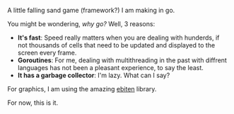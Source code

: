 A little falling sand game (framework?) I am making in go.

You might be wondering, _why go?_
Well, 3 reasons:

- **It's fast**: Speed really matters when you are dealing with hunderds, if not thousands of cells that need to be updated and displayed to the screen every frame.
- **Goroutines**: For me, dealing with multithreading in the past with diffrent languages has not been a pleasant experience, to say the least.
- **It has a garbage collector**: I'm lazy. What can I say?

For graphics, I am using the amazing [ebiten](https://github.com/hajimehoshi/ebiten) library.

For now, this is it.
